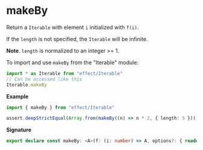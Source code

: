 # makeBy

Return a `Iterable` with element `i` initialized with `f(i)`.

If the `length` is not specified, the `Iterable` will be infinite.

**Note**. `length` is normalized to an integer >= 1.

To import and use `makeBy` from the "Iterable" module:

```ts
import * as Iterable from "effect/Iterable"
// Can be accessed like this
Iterable.makeBy
```

**Example**

```ts
import { makeBy } from "effect/Iterable"

assert.deepStrictEqual(Array.from(makeBy((n) => n * 2, { length: 5 })), [0, 2, 4, 6, 8])
```

**Signature**

```ts
export declare const makeBy: <A>(f: (i: number) => A, options?: { readonly length?: number }) => Iterable<A>
```
